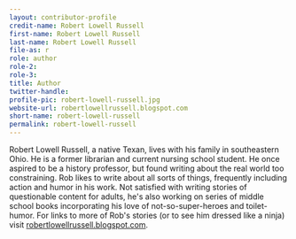```yaml
---
layout: contributor-profile
credit-name: Robert Lowell Russell
first-name: Robert Lowell Russell
last-name: Robert Lowell Russell
file-as: r
role: author
role-2:
role-3:
title: Author
twitter-handle:
profile-pic: robert-lowell-russell.jpg
website-url: robertlowellrussell.blogspot.com
short-name: robert-lowell-russell
permalink: robert-lowell-russell
---
```

Robert Lowell Russell, a native Texan, lives with his family in southeastern Ohio. He is a former librarian and current nursing school student. He once aspired to be a history professor, but found writing about the real world too constraining. Rob likes to write about all sorts of things, frequently including action and humor in his work. Not satisfied with writing stories of questionable content for adults, he's also working on series of middle school books incorporating his love of not-so-super-heroes and toilet-humor. For links to more of Rob's stories (or to see him dressed like a ninja) visit [robertlowellrussell.blogspot.com](http://robertlowellrussell.blogspot.com).
